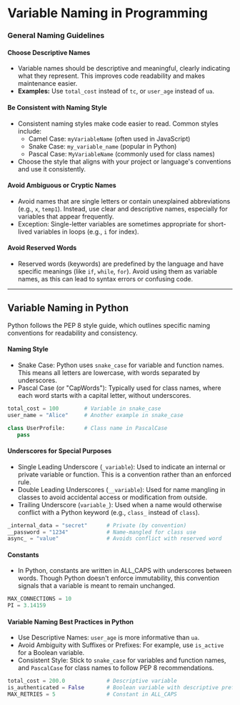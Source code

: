 # Variable Naming in Programming

### General Naming Guidelines

#### Choose Descriptive Names
- Variable names should be descriptive and meaningful, clearly indicating what they represent. This improves code readability and makes maintenance easier.
- **Examples:** Use `total_cost` instead of `tc`, or `user_age` instead of `ua`.

#### Be Consistent with Naming Style
- Consistent naming styles make code easier to read. Common styles include:
  - Camel Case: `myVariableName` (often used in JavaScript)
  - Snake Case: `my_variable_name` (popular in Python)
  - Pascal Case: `MyVariableName` (commonly used for class names)
- Choose the style that aligns with your project or language's conventions and use it consistently.

#### Avoid Ambiguous or Cryptic Names
- Avoid names that are single letters or contain unexplained abbreviations (e.g., `x`, `temp1`). Instead, use clear and descriptive names, especially for variables that appear frequently.
- Exception: Single-letter variables are sometimes appropriate for short-lived variables in loops (e.g., `i` for index).

#### Avoid Reserved Words
- Reserved words (keywords) are predefined by the language and have specific meanings (like `if`, `while`, `for`). Avoid using them as variable names, as this can lead to syntax errors or confusing code.

---

## Variable Naming in Python

Python follows the PEP 8 style guide, which outlines specific naming conventions for readability and consistency.

#### Naming Style
- Snake Case: Python uses `snake_case` for variable and function names. This means all letters are lowercase, with words separated by underscores.
- Pascal Case (or "CapWords"): Typically used for class names, where each word starts with a capital letter, without underscores.

```python
total_cost = 100        # Variable in snake_case
user_name = "Alice"     # Another example in snake_case

class UserProfile:      # Class name in PascalCase
   pass
```

#### Underscores for Special Purposes
- Single Leading Underscore (`_variable`): Used to indicate an internal or private variable or function. This is a convention rather than an enforced rule.
- Double Leading Underscores (`__variable`): Used for name mangling in classes to avoid accidental access or modification from outside.
- Trailing Underscore (`variable_`): Used when a name would otherwise conflict with a Python keyword (e.g., `class_` instead of `class`).

```python
_internal_data = "secret"      # Private (by convention)
__password = "1234"            # Name-mangled for class use
async_ = "value"               # Avoids conflict with reserved word
```

#### Constants
- In Python, constants are written in ALL_CAPS with underscores between words. Though Python doesn't enforce immutability, this convention signals that a variable is meant to remain unchanged.

```python
MAX_CONNECTIONS = 10
PI = 3.14159
```

#### Variable Naming Best Practices in Python
- Use Descriptive Names: `user_age` is more informative than `ua`.
- Avoid Ambiguity with Suffixes or Prefixes: For example, use `is_active` for a Boolean variable.
- Consistent Style: Stick to `snake_case` for variables and function names, and `PascalCase` for class names to follow PEP 8 recommendations.

```python
total_cost = 200.0             # Descriptive variable
is_authenticated = False       # Boolean variable with descriptive prefix
MAX_RETRIES = 5                # Constant in ALL_CAPS
```
